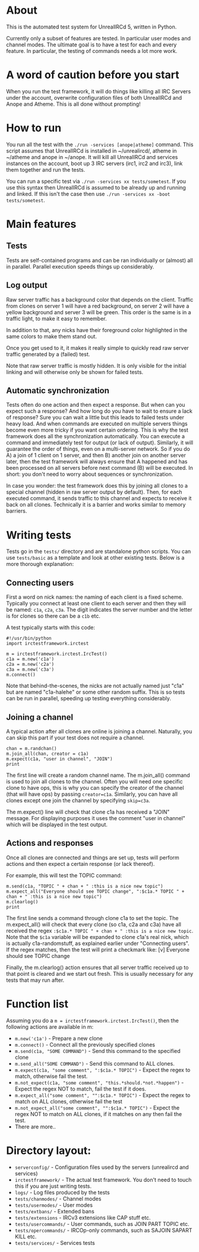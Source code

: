 # About
This is the automated test system for UnrealIRCd 5, written in Python.

Currently only a subset of features are tested. In particular user modes and
channel modes. The ultimate goal is to have a test for each and every feature.
In particular, the testing of commands needs a lot more work.

# A word of caution before you start
When you run the test framework, it will do things like killing all
IRC Servers under the account, overwrite configuration files of both
UnrealIRCd and Anope and Atheme. This is all done without prompting!

# How to run
You run all the test with the `./run -services [anope|atheme]` command.
This script assumes that UnrealIRCd is installed in ~/unrealircd/,
atheme in ~/atheme and anope in ~/anope.
It will kill all UnrealIRCd and services instances on the account,
boot up 3 IRC servers (irc1, irc2 and irc3), link them together
and run the tests.

You can run a specific test via `./run -services xx tests/sometest`.
If you use this syntax then UnrealIRCd is assumed to be already up and
running and linked. If this isn't the case then use
`./run -services xx -boot tests/sometest`.

# Main features
## Tests
Tests are self-contained programs and can be ran individually or (almost)
all in parallel. Parallel execution speeds things up considerably.

## Log output
Raw server traffic has a background color that depends on the client.
Traffic from clones on server 1 will have a red background, on server 2
will have a yellow background and server 3 will be green. This order
is the same is in a traffic light, to make it easy to remember.

In addition to that, any nicks have their foreground color highlighted
in the same colors to make them stand out.

Once you get used to it, it makes it really simple to quickly read
raw server traffic generated by a (failed) test.

Note that raw server traffic is mostly hidden. It is only visible for
the initial linking and will otherwise only be shown for failed tests.

## Automatic synchronization
Tests often do one action and then expect a response. But when can you
expect such a response? And how long do you have to wait to ensure a
lack of response? Sure you can wait a little but this leads to failed
tests under heavy load. And when commands are executed on multiple
servers things become even more tricky if you want certain ordering.
This is why the test framework does all the synchronization automatically.
You can execute a command and immediately test for output (or lack of
output). Similarly, it will guarantee the order of things, even on a
multi-server network. So if you do A) a join of 1 client on 1 server,
and then B) another join on another server later, then the test framework
will always ensure that A happened and has been processed on all servers
before next command (B) will be executed.
In short: you don't need to worry about sequences or synchronization.

In case you wonder: the test framework does this by joining all clones
to a special channel (hidden in raw server output by default). Then,
for each executed command, it sends traffic to this channel and expects
to receive it back on all clones. Technically it is a barrier and
works similar to memory barriers.

# Writing tests

Tests go in the `tests/` directory and are standalone python scripts.
You can use `tests/basic` as a template and look at other existing tests.
Below is a more thorough explanation:

## Connecting users

First a word on nick names: the naming of each client is a fixed scheme.
Typically you connect at least one client to each server and then they
will be named: `c1a`, `c2a`, `c3a`. The digit indicates the server number
and the letter is for clones so there can be a `c1b` etc.

A test typically starts with this code:
```
#!/usr/bin/python
import irctestframework.irctest

m = irctestframework.irctest.IrcTest()
c1a = m.new('c1a')
c2a = m.new('c2a')
c3a = m.new('c3a')
m.connect()
```

Note that behind-the-scenes, the nicks are not actually named just "c1a"
but are named "c1a-halehe" or some other random suffix. This is so tests
can be run in parallel, speeding up testing everything considerably.

## Joining a channel

A typical action after all clones are online is joining a channel.
Naturally, you can skip this part if your test does not require a channel.

```
chan = m.randchan()
m.join_all(chan, creator = c1a)
m.expect(c1a, "user in channel", "JOIN")
print
```

The first line will create a random channel name.
The m.join_all() command is used to join all clones to the channel.
Often you will need one specific clone to have ops, this is why you
can specify the creator of the channel (that will have ops) by
passing `creator=c1a`. Similarly, you can have all clones except
one join the channel by specifying `skip=c3a`.

The m.expect() line will check that clone c1a has received a "JOIN"
message. For displaying purposes it uses the comment "user in channel"
which will be displayed in the test output.

## Actions and responses
Once all clones are connected and things are set up, tests will
perform actions and then expect a certain response (or lack thereof).

For example, this will test the TOPIC command:
```
m.send(c1a, "TOPIC " + chan + " :this is a nice new topic")
m.expect_all("Everyone should see TOPIC change", ":$c1a.* TOPIC " + chan + " :this is a nice new topic")
m.clearlog()
print
```

The first line sends a command through clone c1a to set the topic.
The m.expect_all() will check that every clone (so c1a, c2a and c3a)
have all received the regex `:$c1a.* TOPIC " + chan + " :this is a nice new topic`.
Note that the `$c1a` variable will be expanded to clone c1a's
real nick, which is actually c1a-randomstuff, as explained earlier
under "Connecting users".
If the regex matches, then the test will print a checkmark like:
[v] Everyone should see TOPIC change

Finally, the m.clearlog() action ensures that all server traffic
received up to that point is cleared and we start out fresh.
This is usually necessary for any tests that may run after.

# Function list
Assuming you do a `m = irctestframework.irctest.IrcTest()`, then
the following actions are available in m:
* `m.new('c1a')` - Prepare a new clone
* `m.connect()` - Connect all the previously specified clones
* `m.send(c1a, "SOME COMMAND")` - Send this command to the specified clone
* `m.send_all("SOME COMMAND")` - Send this command to ALL clones.
* `m.expect(c1a, "some comment", ":$c1a.* TOPIC")` - Expect the regex to match, otherwise fail the test.
* `m.not_expect(c1a, "some comment", "this.*should.*not.*happen")` - Expect the regex NOT to match, fail the test if it does.
* `m.expect_all("some comment", "":$c1a.* TOPIC")` - Expect the regex to match on ALL clones, otherwise fail the test
* `m.not_expect_all("some comment", "":$c1a.* TOPIC")` - Expect the regex NOT to match on ALL clones, if it matches on any then fail the test.
* There are more..

# Directory layout:
* `serverconfig/` - Configuration files used by the servers (unrealircd and services)
* `irctestframework/` - The actual test framework. You don't need to touch this if you are just writing tests.
* `logs/` - Log files produced by the tests
* `tests/chanmodes/` - Channel modes
* `tests/usermodes/` - User modes
* `tests/extbans/` - Extended bans
* `tests/extensions` - IRCv3 extensions like CAP stuff etc.
* `tests/usercommands/` - User commands, such as JOIN PART TOPIC etc.
* `tests/opercommands/` - IRCOp-only commands, such as SAJOIN SAPART KILL etc.
* `tests/services/` - Services tests
